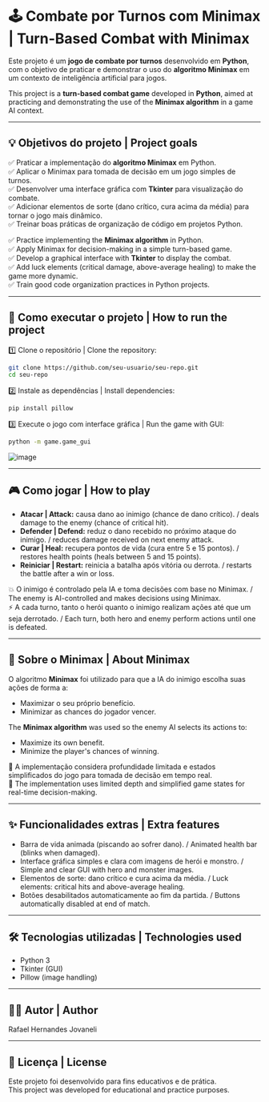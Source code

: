# 🕹️ Combate por Turnos com Minimax | Turn-Based Combat with Minimax

Este projeto é um **jogo de combate por turnos** desenvolvido em **Python**, com o objetivo de praticar e demonstrar o uso do **algoritmo Minimax** em um contexto de inteligência artificial para jogos.  

This project is a **turn-based combat game** developed in **Python**, aimed at practicing and demonstrating the use of the **Minimax algorithm** in a game AI context.

---

## 💡 Objetivos do projeto | Project goals

✅ Praticar a implementação do **algoritmo Minimax** em Python.  
✅ Aplicar o Minimax para tomada de decisão em um jogo simples de turnos.  
✅ Desenvolver uma interface gráfica com **Tkinter** para visualização do combate.  
✅ Adicionar elementos de sorte (dano crítico, cura acima da média) para tornar o jogo mais dinâmico.  
✅ Treinar boas práticas de organização de código em projetos Python.  

✅ Practice implementing the **Minimax algorithm** in Python.  
✅ Apply Minimax for decision-making in a simple turn-based game.  
✅ Develop a graphical interface with **Tkinter** to display the combat.  
✅ Add luck elements (critical damage, above-average healing) to make the game more dynamic.  
✅ Train good code organization practices in Python projects.

---

## 🚀 Como executar o projeto | How to run the project

1️⃣ Clone o repositório | Clone the repository:
```bash
git clone https://github.com/seu-usuario/seu-repo.git
cd seu-repo
```

2️⃣ Instale as dependências | Install dependencies:
```bash
pip install pillow
```

3️⃣ Execute o jogo com interface gráfica | Run the game with GUI:
```bash
python -m game.game_gui
```

![image](https://github.com/user-attachments/assets/b4f47591-a0f4-4dbc-8aa0-c4cca22a471d)

---

## 🎮 Como jogar | How to play

- **Atacar | Attack:** causa dano ao inimigo (chance de dano crítico). / deals damage to the enemy (chance of critical hit).  
- **Defender | Defend:** reduz o dano recebido no próximo ataque do inimigo. / reduces damage received on next enemy attack.  
- **Curar | Heal:** recupera pontos de vida (cura entre 5 e 15 pontos). / restores health points (heals between 5 and 15 points).  
- **Reiniciar | Restart:** reinicia a batalha após vitória ou derrota. / restarts the battle after a win or loss.  

💥 O inimigo é controlado pela IA e toma decisões com base no Minimax. / The enemy is AI-controlled and makes decisions using Minimax.  
⚡ A cada turno, tanto o herói quanto o inimigo realizam ações até que um seja derrotado. / Each turn, both hero and enemy perform actions until one is defeated.

---

## 🧠 Sobre o Minimax | About Minimax

O algoritmo **Minimax** foi utilizado para que a IA do inimigo escolha suas ações de forma a:
- Maximizar o seu próprio benefício.
- Minimizar as chances do jogador vencer.

The **Minimax algorithm** was used so the enemy AI selects its actions to:
- Maximize its own benefit.
- Minimize the player's chances of winning.

📌 A implementação considera profundidade limitada e estados simplificados do jogo para tomada de decisão em tempo real.  
📌 The implementation uses limited depth and simplified game states for real-time decision-making.

---

## ✨ Funcionalidades extras | Extra features

- Barra de vida animada (piscando ao sofrer dano). / Animated health bar (blinks when damaged).  
- Interface gráfica simples e clara com imagens de herói e monstro. / Simple and clear GUI with hero and monster images.  
- Elementos de sorte: dano crítico e cura acima da média. / Luck elements: critical hits and above-average healing.  
- Botões desabilitados automaticamente ao fim da partida. / Buttons automatically disabled at end of match.

---

## 🛠️ Tecnologias utilizadas | Technologies used

- Python 3  
- Tkinter (GUI)  
- Pillow (image handling)

---

## 👨‍💻 Autor | Author

Rafael Hernandes Jovaneli  

---

## 📌 Licença | License

Este projeto foi desenvolvido para fins educativos e de prática.  
This project was developed for educational and practice purposes.

